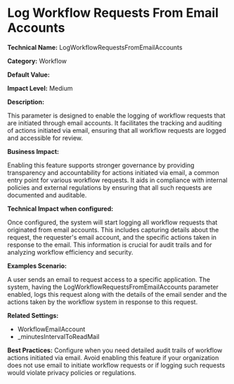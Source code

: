 # Log Workflow Requests From Email Accounts

**Technical Name:** LogWorkflowRequestsFromEmailAccounts

**Category:** Workflow

**Default Value:**

**Impact Level:** Medium

**Description:**

This parameter is designed to enable the logging of workflow requests that are initiated through email accounts. It facilitates the tracking and auditing of actions initiated via email, ensuring that all workflow requests are logged and accessible for review.

**Business Impact:**

Enabling this feature supports stronger governance by providing transparency and accountability for actions initiated via email, a common entry point for various workflow requests. It aids in compliance with internal policies and external regulations by ensuring that all such requests are documented and auditable.

**Technical Impact when configured:**

Once configured, the system will start logging all workflow requests that originated from email accounts. This includes capturing details about the request, the requester's email account, and the specific actions taken in response to the email. This information is crucial for audit trails and for analyzing workflow efficiency and security.

**Examples Scenario:**

A user sends an email to request access to a specific application. The system, having the LogWorkflowRequestsFromEmailAccounts parameter enabled, logs this request along with the details of the email sender and the actions taken by the workflow system in response to this request.

**Related Settings:**

- WorkflowEmailAccount
- _minutesIntervalToReadMail

**Best Practices:** Configure when you need detailed audit trails of workflow actions initiated via email. Avoid enabling this feature if your organization does not use email to initiate workflow requests or if logging such requests would violate privacy policies or regulations.